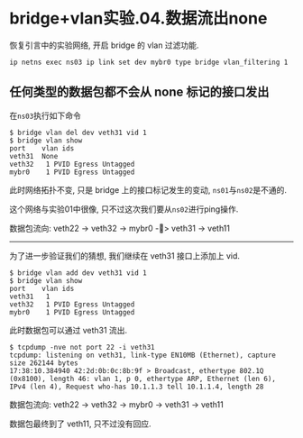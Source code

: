 # bridge+vlan实验.04.数据流出none

恢复引言中的实验网络, 开启 bridge 的 vlan 过滤功能.

```
ip netns exec ns03 ip link set dev mybr0 type bridge vlan_filtering 1
```

## 任何类型的数据包都不会从 none 标记的接口发出

在`ns03`执行如下命令

```
$ bridge vlan del dev veth31 vid 1
$ bridge vlan show
port	vlan ids
veth31	None
veth32	 1 PVID Egress Untagged
mybr0	 1 PVID Egress Untagged
```

此时网络拓扑不变, 只是 bridge 上的接口标记发生的变动, `ns01`与`ns02`是不通的.

这个网络与实验01中很像, 只不过这次我们要从`ns02`进行ping操作.

数据包流向: veth22 -> veth32 -> mybr0 -🚫> veth31 -> veth11

------

为了进一步验证我们的猜想, 我们继续在 veth31 接口上添加上 vid.

```
$ bridge vlan add dev veth31 vid 1
$ bridge vlan show
port	vlan ids
veth31	 1
veth32	 1 PVID Egress Untagged
mybr0	 1 PVID Egress Untagged
```

此时数据包可以通过 veth31 流出.

```console
$ tcpdump -nve not port 22 -i veth31
tcpdump: listening on veth31, link-type EN10MB (Ethernet), capture size 262144 bytes
17:38:10.384940 42:2d:0b:0c:8b:9f > Broadcast, ethertype 802.1Q (0x8100), length 46: vlan 1, p 0, ethertype ARP, Ethernet (len 6), IPv4 (len 4), Request who-has 10.1.1.3 tell 10.1.1.4, length 28
```

数据包流向: veth22 -> veth32 -> mybr0 -> veth31 -> veth11

数据包最终到了 veth11, 只不过没有回应.
